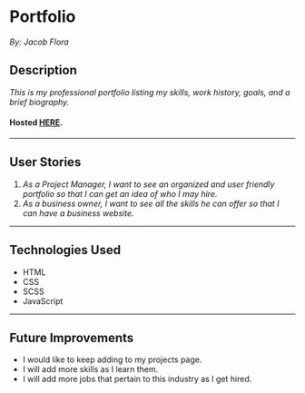 # Portfolio
*By: Jacob Flora*
## Description
*This is my professional portfolio listing my skills, work history, goals, and a brief biography.*
#### Hosted [HERE]( https://jacob52210.github.io/Portfolio/ "My Portfolio").
___
## User Stories
1. *As a Project Manager, I want to see an organized and user friendly portfolio so that I can get an idea of who I may hire.*
2. *As a business owner, I want to see all the skills he can offer so that I can have a business website.*
___
## Technologies Used
* HTML
* CSS
* SCSS
* JavaScript
___
## Future Improvements
* I would like to keep adding to my projects page.
* I will add more skills as I learn them.
* I will add more jobs that pertain to this industry as I get hired.

